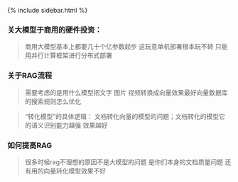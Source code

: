 {% include sidebar.html %}

### 关大模型于商用的硬件投资：
> 商用大模型基本上都要几十个亿参数起步  这玩意单机部署根本玩不转  只能用并行计算框架进行分布式部署

### 关于RAG流程
> 需要考虑的是用什么模型把文字  图片  视频转换成向量效果最好向量数据库的搜索规则怎么优化

> “转化模型”的具体逻辑：
文档转化向量的模型的问题；文档转化的模型它的语义识别能力越强 效果越好

### 如何提高RAG
> 很多时候rag不理想的原因不是大模型的问题  是你们本身的文档质量问题 还有用的向量转化模型效果不好 
